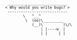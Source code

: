 ```
 ___________________________
< Why would you write bugs? >
 ---------------------------
        \   ^__^
         \  (oo)\_________
            (__)\         )\/\
                | |----w  |
                | |     | |
```
<!--
**Delluci/Delluci** is a ✨ _special_ ✨ repository because its `README.md` (this file) appears on your GitHub profile.

Here are some ideas to get you started:

- 🔭 I’m currently working on ...
- 🌱 I’m currently learning ...
- 👯 I’m looking to collaborate on ...
- 🤔 I’m looking for help with ...
- 💬 Ask me about ...
- 📫 How to reach me: ...
- 😄 Pronouns: ...
- ⚡ Fun fact: ...
-->
